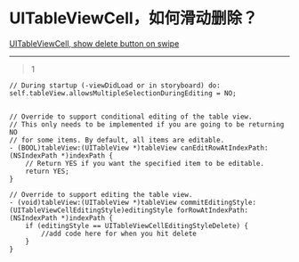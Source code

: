 # UITableViewCell，如何滑动删除？
[UITableViewCell, show delete button on swipe](https://stackoverflow.com/questions/3309484/uitableviewcell-show-delete-button-on-swipe)

___



> 1

```
// During startup (-viewDidLoad or in storyboard) do:
self.tableView.allowsMultipleSelectionDuringEditing = NO;


// Override to support conditional editing of the table view.
// This only needs to be implemented if you are going to be returning NO
// for some items. By default, all items are editable.
- (BOOL)tableView:(UITableView *)tableView canEditRowAtIndexPath:(NSIndexPath *)indexPath {
    // Return YES if you want the specified item to be editable.
    return YES;
}

// Override to support editing the table view.
- (void)tableView:(UITableView *)tableView commitEditingStyle:(UITableViewCellEditingStyle)editingStyle forRowAtIndexPath:(NSIndexPath *)indexPath {
    if (editingStyle == UITableViewCellEditingStyleDelete) {
        //add code here for when you hit delete
    }    
}
```